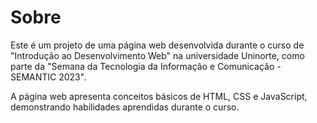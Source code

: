 # Sobre
Este é um projeto de uma página web desenvolvida durante o curso de "Introdução ao Desenvolvimento Web" na universidade Uninorte, como parte da "Semana da Tecnologia da Informação e Comunicação - SEMANTIC 2023".

A página web apresenta conceitos básicos de HTML, CSS e JavaScript, demonstrando habilidades aprendidas durante o curso.


